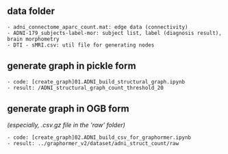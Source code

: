 ## data folder
```
- adni_connectome_aparc_count.mat: edge data (connectivity)
- ADNI-179_subjects-label-mor: subject list, label (diagnosis result), brain morphometry
- DTI - sMRI.csv: util file for generating nodes
```

## generate graph in pickle form
```
- code: [create_graph]01.ADNI_build_structural_graph.ipynb
- result: /ADNI_structural_graph_count_threshold_20
```

## generate graph in OGB form
*(especially, .csv.gz file in the 'raw' folder)*
```
- code: [create_graph]02.ADNI_build_csv_for_graphormer.ipynb
- result: ../graphormer_v2/dataset/adni_struct_count/raw
```

